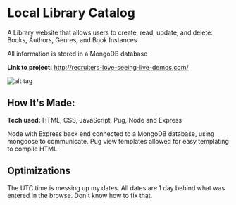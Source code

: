 # Local Library Catalog
A Library website that allows users to create, read, update, and delete:
    Books, Authors, Genres, and Book Instances

All information is stored in a MongoDB database

**Link to project:** http://recruiters-love-seeing-live-demos.com/

![alt tag](http://placecorgi.com/1200/650)

## How It's Made:

**Tech used:** HTML, CSS, JavaScript, Pug, Node and Express

Node with Express back end connected to a MongoDB database, using mongoose to communicate. Pug view templates allowed for easy templating to compile HTML.

## Optimizations
The UTC time is messing up my dates. All dates are 1 day behind what was entered in the browse. Don't know how to fix that.
